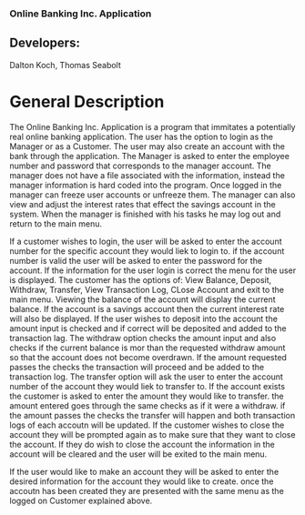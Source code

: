 ### Online Banking Inc. Application

## Developers:
Dalton Koch,
Thomas Seabolt

# General Description
The Online Banking Inc. Application is a program that immitates a potentially real online banking application. The user has the option to login as the Manager or as a Customer. The user may also create an account with the bank through the application. The Manager is asked to enter the employee number and password that corresponds to the manager account. The manager does not have a file associated with the information, instead the manager information is hard coded into the program. Once logged in the manager can freeze user accounts or unfreeze them. The manager can also view and adjust the interest rates that effect the savings account in the system. When the manager is finished with his tasks he may log out and return to the main menu. 

If a customer wishes to login, the user will be asked to enter the account number for the specific account they would liek to login to. if the account number is valid the user will be asked to enter the password for the account. If the information for the user login is correct the menu for the user is displayed. The customer has the options of: View Balance, Deposit, Withdraw, Transfer, View Transaction Log, CLose Account and exit to the main menu. Viewing the balance of the account will display the current balance. If the account is a savings account then the current interest rate will also be displayed. If the user wishes to deposit into the account the amount input is checked and if correct will be deposited and added to the transaction lag. The withdraw option checks the amount input and also checks if the current balance is mor than the requested withdraw amount so that the account does not become overdrawn. If the amount requested passes the checks the transaction will proceed and be added to the transaction log. The transfer option will ask the user to enter the account number of the account they would liek to transfer to. If the account exists the customer is asked to enter the amount they would like to transfer. the amount entered goes through the same checks as if it were a withdraw. if the amount passes the checks the transfer will happen and both transaction logs of each accoutn will be updated. If the customer wishes to close the account they will be prompted again as to make sure that they want to close the account. If they do wish to close the account the information in the account will be cleared and the user will be exited to the main menu. 

If the user would like to make an account they will be asked to enter the desired information for the account they would like to create. once the accoutn has been created they are presented with the same menu as the logged on Customer explained above.